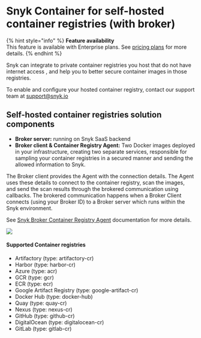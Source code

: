 # Snyk Container for self-hosted container registries (with broker)

{% hint style="info" %}
**Feature availability**\
This feature is available with Enterprise plans. See [pricing plans](https://snyk.io/plans/) for more details.
{% endhint %}

Snyk can integrate to private container registries you host that do not have internet access , and help you to better secure container images in those registries.

To enable and configure your hosted container registry, contact our support team at [support@snyk.io](mailto:support@snyk.io)

## **Self-hosted container registries solution components**

* **Broker server:** running on Snyk SaaS backend
* **Broker client & Container Registry Agent:** Two Docker images deployed in your infrastructure, creating two separate services, responsible for sampling your container registries in a secured manner and sending the allowed information to Snyk.

The Broker client provides the Agent with the connection details. The Agent uses these details to connect to the container registry, scan the images, and send the scan results through the brokered communication using callbacks. The brokered communication happens when a Broker Client connects (using your Broker ID) to a Broker server which runs within the Snyk environment.

See [Snyk Broker Container Registry Agent](../snyk-admin/snyk-broker/snyk-broker-container-registry-agent/) documentation for more details.

![](../.gitbook/assets/mceclip0-8-.png)

#### **Supported Container registries**

* Artifactory (type: artifactory-cr)
* Harbor (type: harbor-cr)
* Azure (type: acr)
* GCR (type: gcr)
* ECR (type: ecr)
* Google Artifact Registry (type: google-artifact-cr)
* Docker Hub (type: docker-hub)
* Quay (type: quay-cr)
* Nexus (type: nexus-cr)
* GitHub (type: github-cr)
* DigitalOcean (type: digitalocean-cr)
* GitLab (type: gitlab-cr)
